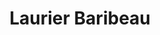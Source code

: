 ---
category: Alumni
layout: lab_member
photo: placeholder.png
social: {}
title: Laurier Baribeau
---
